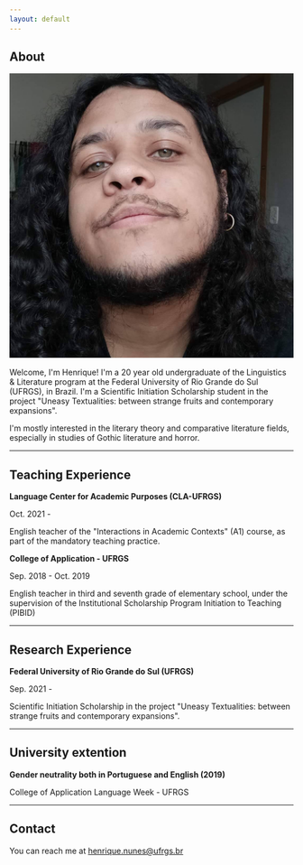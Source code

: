 ```yaml
---
layout: default
---
```


## About

<img class="profile-picture" src="FB_IMG_1611674150846.jpg">

Welcome, I'm Henrique! I'm a 20 year old undergraduate of the Linguistics & Literature program at the Federal University of Rio Grande do Sul (UFRGS), in Brazil. I'm a Scientific Initiation Scholarship student in the project "Uneasy Textualities: between strange fruits and contemporary expansions".

I'm mostly interested in the literary theory and comparative literature fields, especially in studies of Gothic literature and horror.

---
## Teaching Experience
**Language Center for Academic Purposes (CLA-UFRGS)**

Oct. 2021 -

English teacher of the "Interactions in Academic Contexts" (A1) course, as part of the mandatory teaching practice.

**College of Application - UFRGS**

Sep. 2018 - Oct. 2019

English teacher in third and seventh grade of elementary school, under the supervision of the Institutional Scholarship Program Initiation to Teaching (PIBID)

---
## Research Experience
**Federal University of Rio Grande do Sul (UFRGS)**

Sep. 2021 - 

Scientific Initiation Scholarship in the project "Uneasy Textualities: between strange fruits and contemporary expansions".

---
## University extention
**Gender neutrality both in Portuguese and English (2019)**

College of Application Language Week - UFRGS

---

## Contact

You can reach me at [henrique.nunes@ufrgs.br](mailto:henrique.nunes@ufrgs.br)
